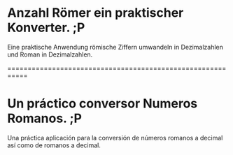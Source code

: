 # Anzahl Römer ein praktischer Konverter. ;P

Eine praktische Anwendung römische Ziffern umwandeln in Dezimalzahlen und Roman in Dezimalzahlen.

===========================================================

# Un práctico conversor Numeros Romanos.  ;P
Una práctica aplicación para la conversión de números romanos a decimal así como de romanos a decimal.
